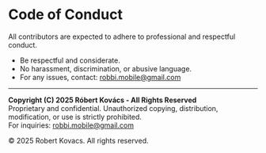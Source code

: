 # Code of Conduct

All contributors are expected to adhere to professional and respectful conduct.

- Be respectful and considerate.
- No harassment, discrimination, or abusive language.
- For any issues, contact: <robbi.mobile@gmail.com>

---

**Copyright (C) 2025 Róbert Kovács - All Rights Reserved**  
Proprietary and confidential. Unauthorized copying, distribution, modification, or use is strictly prohibited.  
For inquiries: <robbi.mobile@gmail.com>

© 2025 Robert Kovacs. All rights reserved.
